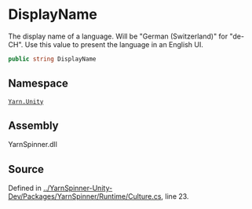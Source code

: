 # DisplayName

The display name of a language. Will be "German \(Switzerland\)" for "de-CH". Use this value to present the language in an English UI.

```csharp
public string DisplayName
```

## Namespace

[`Yarn.Unity`](../)

## Assembly

YarnSpinner.dll

## Source

Defined in [../YarnSpinner-Unity-Dev/Packages/YarnSpinner/Runtime/Culture.cs](https://github.com/YarnSpinnerTool/YarnSpinner-Unity//blob/develop/Runtime/Culture.cs#L23), line 23.

